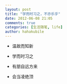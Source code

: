 ```yaml
---
layout: post
title: "学而时习之，不亦乐乎"
date: 2012-06-08 21:05
comments: true
categories: [生活随笔, life]
author: hahakubile
---
```


*   温故而知新

*   学而时习之

*   有朋自远方来

*   会当凌绝顶



